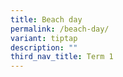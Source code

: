 ```yaml
---
title: Beach day
permalink: /beach-day/
variant: tiptap
description: ""
third_nav_title: Term 1
---
```

